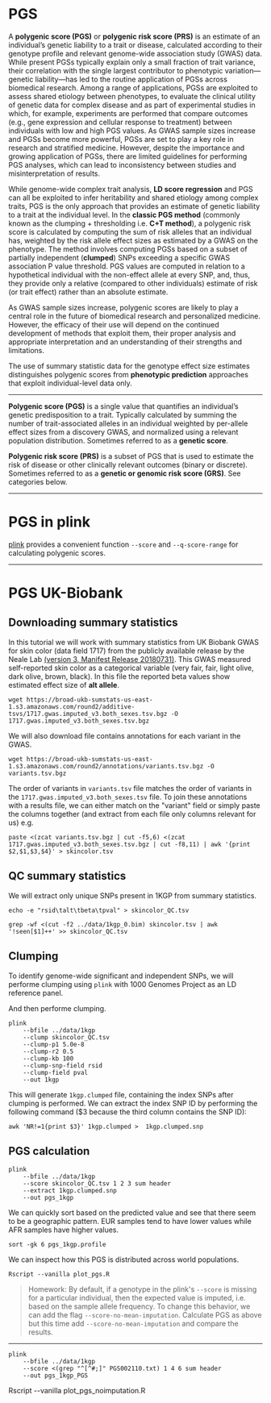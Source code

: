# PGS

A __polygenic score (PGS)__ or __polygenic risk score (PRS)__ is an estimate of an individual’s genetic liability to a trait or disease, calculated according to their genotype profile and relevant genome-wide association study (GWAS) data. While present PGSs typically explain only a small fraction of trait variance, their correlation with the single largest contributor to phenotypic variation—genetic liability—has led to the routine application of PGSs across biomedical research. Among a range of applications, PGSs are exploited to assess shared etiology between phenotypes, to evaluate the clinical utility of genetic data for complex disease and as part of experimental studies in which, for example, experiments are performed that compare outcomes (e.g., gene expression and cellular response to treatment) between individuals with low and high PGS values. As GWAS sample sizes increase and PGSs become more powerful, PGSs are set to play a key role in research and stratified medicine. However, despite the importance and growing application of PGSs, there are limited guidelines for performing PGS analyses, which can lead to inconsistency between studies and misinterpretation of results. 

While genome-wide complex trait analysis, __LD score regression__ and PGS can all be exploited to infer heritability and shared etiology among complex traits, PGS is the only approach that provides an estimate of genetic liability to a trait at the individual level. In the __classic PGS method__ (commonly known as the clumping + thresholding i.e. __C+T method__), a polygenic risk score is calculated by computing the sum of risk alleles that an individual has, weighted by the risk allele effect sizes as estimated by a GWAS on the phenotype. The method involves computing PGSs based on a subset of partially independent (__clumped__) SNPs exceeding a specific GWAS association P value threshold. PGS values are computed in relation to a hypothetical individual with the non-effect allele at every SNP, and, thus, they provide only a relative (compared to other individuals) estimate of risk (or trait effect) rather than an absolute estimate.

As GWAS sample sizes increase, polygenic scores are likely to play a central role in the future of biomedical research and personalized medicine. However, the efficacy of their use will depend on the continued development of methods that exploit them, their proper analysis and appropriate interpretation and an understanding of their strengths and limitations.

The use of summary statistic data for the genotype effect size estimates distinguishes polygenic scores from __phenotypic prediction__ approaches that exploit individual-level data only.


----

__Polygenic score (PGS)__ is a single value that quantifies an individual’s genetic predisposition to a trait. Typically calculated by summing the number of trait-associated alleles in an individual weighted by per-allele effect sizes from a discovery GWAS, and normalized using a relevant population distribution. Sometimes referred to as a __genetic score__.

__Polygenic risk score (PRS)__ is a subset of PGS that is used to estimate the risk of disease or other clinically relevant outcomes (binary or discrete). Sometimes referred to as a __genetic or genomic risk score (GRS)__. See categories below.

----

# PGS in plink

[plink](https://zzz.bwh.harvard.edu/plink/profile.shtml) provides a convenient function `--score` and `--q-score-range` for calculating polygenic scores.

---------------------------------------------------------------------------------------------------------------------

# PGS UK-Biobank

## Downloading summary statistics

In this tutorial we will work with summary statistics from UK Biobank GWAS for skin color (data field 1717) from the publicly available release by the Neale Lab [(version 3, Manifest Release 20180731)](https://docs.google.com/spreadsheets/d/1kvPoupSzsSFBNSztMzl04xMoSC3Kcx3CrjVf4yBmESU/edit#gid=227859291). This GWAS measured self-reported skin color as a categorical variable (very fair, fair, light olive, dark olive, brown, black). In this file the reported beta values show estimated effect size of __alt allele__.

    wget https://broad-ukb-sumstats-us-east-1.s3.amazonaws.com/round2/additive-tsvs/1717.gwas.imputed_v3.both_sexes.tsv.bgz -O 1717.gwas.imputed_v3.both_sexes.tsv.bgz

We will also download file contains annotations for each variant in the GWAS.

    wget https://broad-ukb-sumstats-us-east-1.s3.amazonaws.com/round2/annotations/variants.tsv.bgz -O variants.tsv.bgz

The order of variants in `variants.tsv` file matches the order of variants in the `1717.gwas.imputed_v3.both_sexes.tsv` file. To join these annotations with a results file, we can either match on the "variant" field or simply paste the columns together (and extract from each file only columns relevant for us) e.g.   

    paste <(zcat variants.tsv.bgz | cut -f5,6) <(zcat 1717.gwas.imputed_v3.both_sexes.tsv.bgz | cut -f8,11) | awk '{print $2,$1,$3,$4}' > skincolor.tsv


## QC summary statistics

We will extract only unique SNPs present in 1KGP from summary statistics.
    
    echo -e "rsid\talt\tbeta\tpval" > skincolor_QC.tsv

    grep -wf <(cut -f2 ../data/1kgp_0.bim) skincolor.tsv | awk '!seen[$1]++' >> skincolor_QC.tsv

## Clumping

To identify genome-wide significant and independent SNPs, we will performe clumping using `plink` with 1000 Genomes Project as an LD reference panel.

And then performe clumping.

    plink
        --bfile ../data/1kgp
        --clump skincolor_QC.tsv
        --clump-p1 5.0e-8
        --clump-r2 0.5
        --clump-kb 100
        --clump-snp-field rsid
        --clump-field pval
        --out 1kgp


This will generate `1kgp.clumped` file, containing the index SNPs after clumping is performed. We can extract the index SNP ID by performing the following command ($3 because the third column contains the SNP ID):

    awk 'NR!=1{print $3}' 1kgp.clumped >  1kgp.clumped.snp

## PGS calculation
    
    plink
        --bfile ../data/1kgp
        --score skincolor_QC.tsv 1 2 3 sum header
        --extract 1kgp.clumped.snp
        --out pgs_1kgp

We can quickly sort based on the predicted value and see that there seem to be a geographic pattern. EUR samples tend to have lower values while AFR samples have higher values.

    sort -gk 6 pgs_1kgp.profile

We can inspect how this PGS is distributed across world populations.

    Rscript --vanilla plot_pgs.R

> Homework:
    By default, if a genotype in the plink's `--score` is missing for a particular individual, then the expected value is imputed, i.e. based on the sample allele frequency. To change this behavior, we can add the flag  `--score-no-mean-imputation`. Calculate PGS as above but this time add `--score-no-mean-imputation` and compare the results.


---------------------------------------


    plink
        --bfile ../data/1kgp
        --score <(grep "^[^#;]" PGS002110.txt) 1 4 6 sum header
        --out pgs_1kgp_PGS

Rscript --vanilla plot_pgs_noimputation.R